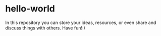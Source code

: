 # hello-world
In this repository you can store your ideas, resources, or even share and discuss things with others. Have fun!:)

